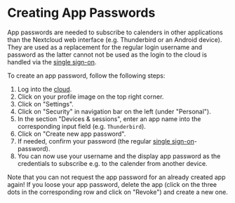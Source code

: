 # Creating App Passwords

App passwords are needed to subscribe to calenders in other applications than the Nextcloud web interface (e.g. Thunderbird or an Android device). They are used as a replacement for the regular login username and password as the latter cannot not be used as the login to the cloud is handled via the [single sign-on](../sso/index.md).

To create an app password, follow the following steps:

1. Log into the [cloud](https://cloud.frisp.org/).
2. Click on your profile image on the top right corner.
3. Click on "Settings".
4. Click on "Security" in navigation bar on the left (under "Personal").
5. In the section "Devices & sessions", enter an app name into the corresponding input field (e.g. `Thunderbird`).
6. Click on "Create new app password".
7. If needed, confirm your password (the regular [single sign-on](../sso/index.md)-password).
8. You can now use your username and the display app password as the credentials to subscribe e.g. to the calender from another device.

Note that you can not request the app password for an already created app again! If you loose your app password, delete the app (click on the three dots in the corresponding row and click on "Revoke") and create a new one.
